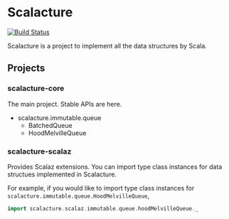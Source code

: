# Scalacture

[![Build Status](https://travis-ci.org/okumin/scalacture.svg?branch=master)](https://travis-ci.org/okumin/scalacture)

Scalacture is a project to implement all the data structures by Scala.

## Projects

### scalacture-core

The main project.
Stable APIs are here.

* scalacture.immutable.queue
  * BatchedQueue
  * HoodMelvilleQueue

### scalacture-scalaz

Provides Scalaz extensions.
You can import type class instances for data structues implemented in Scalacture.

For example, if you would like to import type class instances for `scalacture.immutable.queue.HoodMelvilleQueue`,

```scala
import scalacture.scalaz.immutable.queue.hoodMelvilleQueue._
```
